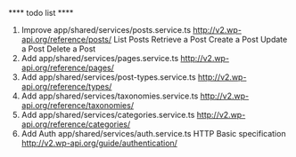 **** todo list ****
1. Improve app/shared/services/posts.service.ts http://v2.wp-api.org/reference/posts/
	List Posts
	Retrieve a Post
	Create a Post
	Update a Post
	Delete a Post
2. Add app/shared/services/pages.service.ts http://v2.wp-api.org/reference/pages/
3. Add app/shared/services/post-types.service.ts http://v2.wp-api.org/reference/types/
4. Add app/shared/services/taxonomies.service.ts http://v2.wp-api.org/reference/taxonomies/
5. Add app/shared/services/categories.service.ts http://v2.wp-api.org/reference/categories/
6. Add Auth app/shared/services/auth.service.ts 
	HTTP Basic specification
		http://v2.wp-api.org/guide/authentication/